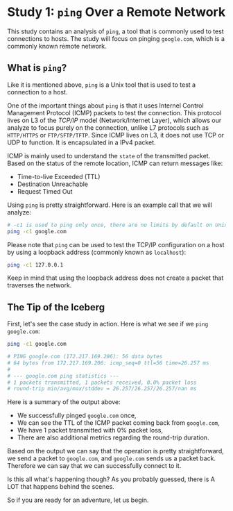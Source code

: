# Study 1: `ping` Over a Remote Network

This study contains an analysis of `ping`, a tool that is commonly used to test connections to hosts.
The study will focus on pinging `google.com`, which is a commonly known remote network.

## What is `ping`?

Like it is mentioned above, `ping` is a Unix tool that is used to test a connection to a host.

One of the important things about `ping` is that it uses Internel Control Management Protocol (ICMP) packets to test the connection.
This protocol lives on L3 of the _TCP/IP_ model (Network/Internet Layer), which allows our analyze to focus purely on the connection, unlike L7 protocols such as `HTTP/HTTPS` or `FTP/SFTP/TFTP`.
Since ICMP lives on L3, it does not use TCP or UDP to function. It is encapsulated in a IPv4 packet.

ICMP is mainly used to understand the `state` of the transmitted packet. Based on the status of the remote location, ICMP can return messages like:

- Time-to-live Exceeded (TTL)
- Destination Unreachable
- Request Timed Out

Using `ping` is pretty straightforward. Here is an example call that we will analyze:

```bash
# -c1 is used to ping only once, there are no limits by default on Unix.
ping -c1 google.com
```

Please note that `ping` can be used to test the TCP/IP configuration on a host by using a loopback address (commonly known as `localhost`):

```bash
ping -c1 127.0.0.1
```

Keep in mind that using the loopback address does not create a packet that traverses the network.

## The Tip of the Iceberg

First, let's see the case study in action.
Here is what we see if we `ping` `google.com`:

```bash
ping -c1 google.com

# PING google.com (172.217.169.206): 56 data bytes
# 64 bytes from 172.217.169.206: icmp_seq=0 ttl=56 time=26.257 ms
#
# --- google.com ping statistics ---
# 1 packets transmitted, 1 packets received, 0.0% packet loss
# round-trip min/avg/max/stddev = 26.257/26.257/26.257/nan ms
```

Here is a summary of the output above:

- We successfully pinged `google.com` once,
- We can see the TTL of the ICMP packet coming back from `google.com`,
- We have 1 packet transmitted with 0% packet loss,
- There are also additional metrics regarding the round-trip duration.

Based on the output we can say that the operation is pretty straightforward, we send a packet to `google.com`, and `google.com` sends us a packet back.
Therefore we can say that we can successfully connect to it.

Is this all what's happening though?
As you probably guessed, there is A LOT that happens behind the scenes.

So if you are ready for an adventure, let us begin.
